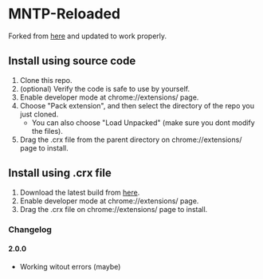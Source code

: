 # MNTP-Reloaded
Forked from [here](https://github.com/eaufavor/Modern-New-Tab-Page-NoAd) and updated to work properly.

## Install using source code
1. Clone this repo.
2. (optional) Verify the code is safe to use by yourself.
3. Enable developer mode at chrome://extensions/ page.
4. Choose "Pack extension", and then select the directory of the repo you just cloned.
    - You can also choose "Load Unpacked" (make sure you dont modify the files).
5. Drag the .crx file from the parent directory on chrome://extensions/ page to install.

## Install using .crx file
1. Download the latest build from [here](https://github.com/iBreakEverything/MNTP-Reloaded/releases/download/latest/MNTP-Reloaded.crx).
2. Enable developer mode at chrome://extensions/ page.
3. Drag the .crx file on chrome://extensions/ page to install.

### Changelog
#### 2.0.0
 - Working witout errors (maybe)
